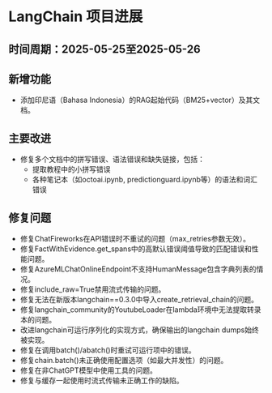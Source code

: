 # LangChain 项目进展

## 时间周期：2025-05-25至2025-05-26

## 新增功能
- 添加印尼语（Bahasa Indonesia）的RAG起始代码（BM25+vector）及其文档。

## 主要改进
- 修复多个文档中的拼写错误、语法错误和缺失链接，包括：
  - 提取教程中的小拼写错误
  - 各种笔记本（如octoai.ipynb, predictionguard.ipynb等）的语法和词汇错误

## 修复问题
- 修复ChatFireworks在API错误时不重试的问题（max_retries参数无效）。
- 修复FactWithEvidence.get_spans中的高默认错误阈值导致的匹配错误和性能问题。
- 修复AzureMLChatOnlineEndpoint不支持HumanMessage包含字典列表的情况。
- 修复include_raw=True禁用流式传输的问题。
- 修复无法在新版本langchain==0.3.0中导入create_retrieval_chain的问题。
- 修复langchain_community的YoutubeLoader在lambda环境中无法提取转录本的问题。
- 改进langchain可运行序列化的实现方式，确保输出的langchain dumps始终被实现。
- 修复在调用batch()/abatch()时重试可运行项中的错误。
- 修复chain.batch()未正确使用配置选项（如最大并发性）的问题。
- 修复在非ChatGPT模型中使用工具的问题。
- 修复与缓存一起使用时流式传输未正确工作的缺陷。